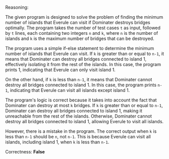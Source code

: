 Reasoning:

The given program is designed to solve the problem of finding the minimum number of islands that Everule can visit if Dominater destroys bridges optimally. The program takes the number of test cases `t` as input, followed by `t` lines, each containing two integers `n` and `k`, where `n` is the number of islands and `k` is the maximum number of bridges that can be destroyed.

The program uses a simple if-else statement to determine the minimum number of islands that Everule can visit. If `k` is greater than or equal to `n-1`, it means that Dominater can destroy all bridges connected to island 1, effectively isolating it from the rest of the islands. In this case, the program prints 1, indicating that Everule can only visit island 1.

On the other hand, if `k` is less than `n-1`, it means that Dominater cannot destroy all bridges connected to island 1. In this case, the program prints `n-1`, indicating that Everule can visit all islands except island 1.

The program's logic is correct because it takes into account the fact that Dominater can destroy at most `k` bridges. If `k` is greater than or equal to `n-1`, Dominater can destroy all bridges connected to island 1, making it unreachable from the rest of the islands. Otherwise, Dominater cannot destroy all bridges connected to island 1, allowing Everule to visit all islands.

However, there is a mistake in the program. The correct output when `k` is less than `n-1` should be `n`, not `n-1`. This is because Everule can visit all islands, including island 1, when `k` is less than `n-1`.

Correctness: **False**